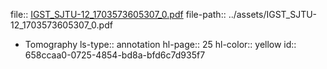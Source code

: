file:: [IGST_SJTU-12_1703573605307_0.pdf](../assets/IGST_SJTU-12_1703573605307_0.pdf)
file-path:: ../assets/IGST_SJTU-12_1703573605307_0.pdf

- Tomography
  ls-type:: annotation
  hl-page:: 25
  hl-color:: yellow
  id:: 658ccaa0-0725-4854-bd8a-bfd6c7d935f7
